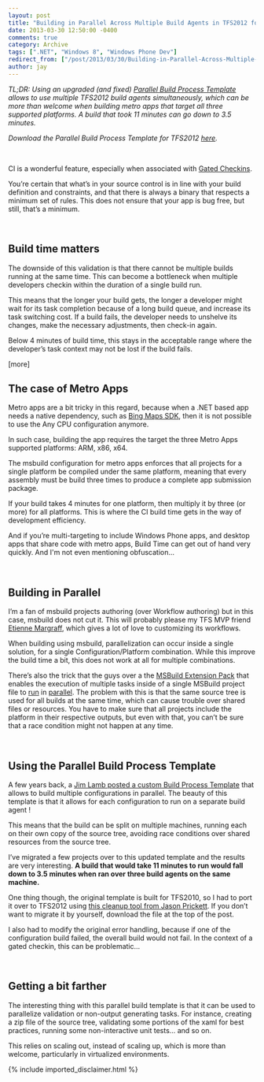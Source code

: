 ```yaml
---
layout: post
title: "Building in Parallel Across Multiple Build Agents in TFS2012 for Metro Apps"
date: 2013-03-30 12:50:00 -0400
comments: true
category: Archive
tags: [".NET", "Windows 8", "Windows Phone Dev"]
redirect_from: ["/post/2013/03/30/Building-in-Parallel-Across-Multiple-Build-Agents-with-TFS-2012-with-Gated-Checkin", "/post/2013/03/30/building-in-parallel-across-multiple-build-agents-with-tfs-2012-with-gated-checkin"]
author: jay
---
```

<!-- more -->
<p><em>TL;DR: Using an upgraded (and fixed) </em><a href="http://blogs.msdn.com/b/jimlamb/archive/2010/09/14/parallelized-builds-with-tfs2010.aspx"><em>Parallel Build Process Template</em></a><em> allows to use multiple TFS2012 build agents simultaneously, which can be more than welcome when building metro apps that target all three supported platforms. A build that took 11 minutes can go down to 3.5 minutes.</em></p>
<p><em>Download the Parallel Build Process Template for TFS2012 <a href="http://jaylee.org/files/ParallelTemplate.11.1.zip">here</a>.</em></p>
<p>&nbsp;</p>
<p>CI is a wonderful feature, especially when associated with <a href="http://msdn.microsoft.com/en-us/library/dd787631.aspx">Gated Checkins</a>.</p>
<p>You&rsquo;re certain that what&rsquo;s in your source control is in line with your build definition and constraints, and that there is always a binary that respects a minimum set of rules. This does not ensure that your app is bug free, but still, that&rsquo;s a minimum.</p>
<p>&nbsp;</p>
<h2>Build time matters</h2>
<p>The downside of this validation is that there cannot be multiple builds running at the same time. This can become a bottleneck when multiple developers checkin within the duration of a single build run.</p>
<p>This means that the longer your build gets, the longer a developer might wait for its task completion because of a long build queue,&nbsp;and increase its task switching cost. If a build fails, the developer needs to unshelve its changes, make the necessary adjustments, then check-in again.</p>
<p>Below 4 minutes of build time, this stays in the acceptable range where the developer&rsquo;s task context may not be lost if the build fails.</p>
<p>[more]</p>
<h2>The case of Metro Apps</h2>
<p>Metro apps are a bit tricky in this regard, because when a .NET based app needs a native dependency, such as <a href="http://visualstudiogallery.msdn.microsoft.com/bb764f67-6b2c-4e14-b2d3-17477ae1eaca">Bing Maps SDK</a>, then it is not possible to use the Any CPU configuration anymore.</p>
<p>In such case, building the app requires the target the three Metro Apps supported platforms: ARM, x86, x64.</p>
<p>The msbuild configuration for metro apps&nbsp;enforces that all projects for a single platform be compiled under the same platform, meaning that every assembly must be build three times to produce a complete app submission package.</p>
<p>If your build takes 4 minutes for one platform, then multiply it by three (or more)&nbsp;for all platforms. This is where the CI build time gets in the way of development efficiency.</p>
<p>And if you&rsquo;re multi-targeting to include Windows Phone apps, and desktop apps that share code with metro apps, Build Time can get out of hand very quickly. And I'm not even&nbsp;mentioning obfuscation...</p>
<p>&nbsp;</p>
<h2>Building in Parallel</h2>
<p>I&rsquo;m a fan of msbuild projects authoring (over Workflow authoring) but in this case, msbuild does not cut it. This will probably please my&nbsp;TFS MVP&nbsp;friend <a href="http://blogs.codes-sources.com/etienne/default.aspx">Etienne Margraff</a>, which gives a lot of love to customizing its workflows.</p>
<p>When building using msbuild, parallelization can occur inside a single solution, for a single Configuration/Platform combination. While this improve the build time a bit, this does not work at all for multiple combinations.</p>
<p>There&rsquo;s also the trick that the guys over a the <a href="http://msbuildextensionpack.codeplex.com/">MSBuild Extension Pack</a> that enables the execution of multiple tasks inside of a single MSBuild project file to <a href="http://mikefourie.wordpress.com/2012/02/29/executing-msbuild-targets-in-parallel-part-1/">run</a> in <a href="http://mikefourie.wordpress.com/2012/04/18/executing-msbuild-targets-in-parallel-part-2/">parallel</a>. The problem with this is that the same source tree is used for all builds at the same time, which can cause trouble over shared files or resources. You have to make sure that all projects include the platform in their respective outputs, but even with that, you can&rsquo;t be sure that a race condition might not happen at any time.</p>
<p>&nbsp;</p>
<h2>Using the Parallel Build Process Template</h2>
<p>A few years back, a <a href="http://blogs.msdn.com/b/jimlamb/archive/2010/09/14/parallelized-builds-with-tfs2010.aspx">Jim Lamb posted a custom Build Process Template</a> that allows to build multiple configurations in parallel. The beauty of this template is that it allows for each configuration to run on a separate build agent !</p>
<p>This means that the build can be split on multiple machines, running each on their own copy of the source tree, avoiding race conditions over shared resources from the source tree.</p>
<p>I&rsquo;ve migrated a few projects over to this updated template and the results are very interesting. <strong>A build that would take 11 minutes to run would fall down to 3.5 minutes when ran over three build agents on the same machine.</strong></p>
<p>One thing though, the original template is built for TFS2010, so I had to port it over to TFS2012 using <a href="http://blogs.msdn.com/b/jpricket/archive/2012/07/17/tfs-2012-cleaning-up-workflow-xaml-files-aka-removing-versioned-namespaces.aspx">this cleanup tool from Jason Prickett</a>. If you don&rsquo;t want to migrate it by yourself, download the file at the top of the post.</p>
<p>I also had to modify the original error handling, because if one of the configuration build failed, the overall build would not fail. In the context of a gated checkin, this can be problematic&hellip;</p>
<p>&nbsp;</p>
<h2>Getting a bit farther</h2>
<p>The interesting thing with this parallel build template is that it can be used to parallelize validation or non-output generating tasks. For instance, creating a zip file of the source tree, validating some portions of the xaml for best practices, running some non-interactive unit tests&hellip; and so on.</p>
<p>This relies on scaling out, instead of scaling up, which is more than welcome, particularly in virtualized environments.</p>
{% include imported_disclaimer.html %}
